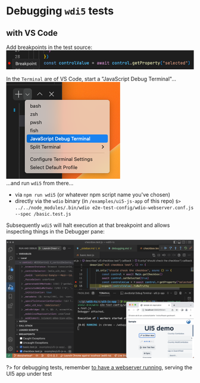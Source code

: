 # Debugging `wdi5` tests

## with VS Code

Add breakpoints in the test source:  
![screenshot of a source code snippet with a breakpoint set in the far left area of the line](img/vscode-breakpoint.png)

In the `Terminal` are of VS Code, start a "JavaScript Debug Terminal"...  
![screenshot of clicking on the plus sign in the terminal are to see the menu for "open JavaScript debug terminal"](img/vscode-js-debug-terminal.png)  
...and run `wdi5` from there...

- via `npm run wdi5` (or whatever npm script name you've chosen)
- directly via the `wdio` binary
  (in `/examples/ui5-js-app` of this repo)
  `$> ../../node_modules/.bin/wdio e2e-test-config/wdio-webserver.conf.js --spec /basic.test.js`

Subsequently `wdi5` will halt execution at that breakpoint and allows inspecting things in the Debugger pane:

![screenshot of VS Code halted at breakpoint](img/vscode-debugger-halted.png)

?> for debugging tests, remember [to have a webserver running](running), serving the UI5 app under test
